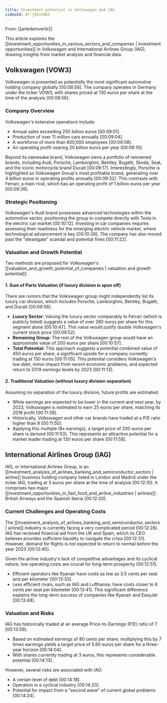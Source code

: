 ```yaml
---
title: Investment potential in Volkswagen and IAG
videoId: 6T-j9IViWK4
---
```


From: [[artedeinvertir]] <br/> 

This article explores the [[investment_opportunities_in_various_sectors_and_companies | investment opportunities]] in Volkswagen and International Airlines Group (IAG), drawing insights from market analysis and financial data.

## Volkswagen (VOW3)

Volkswagen is presented as potentially the most significant automotive holding company globally <a class="yt-timestamp" data-t="00:08:58">[00:08:58]</a>. The company operates in Germany under the ticker VOW3, with shares priced at 130 euros per share at the time of the analysis <a class="yt-timestamp" data-t="00:08:56">[00:08:56]</a>.

### Company Overview
Volkswagen's extensive operations include:
*   Annual sales exceeding 250 billion euros <a class="yt-timestamp" data-t="00:09:01">[00:09:01]</a>.
*   Production of over 11 million cars annually <a class="yt-timestamp" data-t="00:09:04">[00:09:04]</a>.
*   A workforce of more than 600,000 employees <a class="yt-timestamp" data-t="00:09:08">[00:09:08]</a>.
*   An operating profit nearing 20 billion euros per year <a class="yt-timestamp" data-t="00:09:10">[00:09:10]</a>.

Beyond its namesake brand, Volkswagen owns a portfolio of renowned brands, including Audi, Porsche, Lamborghini, Bentley, Bugatti, Skoda, Seat, and the iconic motorcycle brand Ducati <a class="yt-timestamp" data-t="00:09:17">[00:09:17]</a>. Interestingly, Porsche is highlighted as Volkswagen Group's most profitable brand, generating over 4 billion euros in operating profits annually <a class="yt-timestamp" data-t="00:09:32">[00:09:32]</a>. This contrasts with Ferrari, a main rival, which has an operating profit of 1 billion euros per year <a class="yt-timestamp" data-t="00:09:39">[00:09:39]</a>.

### Strategic Positioning
Volkswagen's Audi brand possesses advanced technologies within the automotive sector, positioning the group to compete directly with Tesla in the electric car market <a class="yt-timestamp" data-t="00:10:12">[00:10:12]</a>. Investing in car companies requires assessing their readiness for the emerging electric vehicle market, where technological advancement is key <a class="yt-timestamp" data-t="00:10:26">[00:10:26]</a>. The company has also moved past the "dieselgate" scandal and potential fines <a class="yt-timestamp" data-t="00:11:22">[00:11:22]</a>.

### Valuation and Growth Potential
Two methods are proposed for Volkswagen's [[valuation_and_growth_potential_of_companies | valuation and growth potential]]:

#### 1. Sum of Parts Valuation (if luxury division is spun off)
There are rumors that the Volkswagen group might independently list its luxury car division, which includes Porsche, Lamborghini, Bentley, Bugatti, and Ducati <a class="yt-timestamp" data-t="00:09:56">[00:09:56]</a>.
*   **Luxury Sector:** Valuing the luxury sector comparably to Ferrari (which is publicly listed) suggests a value of over 260 euros per share for this segment alone <a class="yt-timestamp" data-t="00:10:47">[00:10:47]</a>. This value would justify double Volkswagen's current stock price <a class="yt-timestamp" data-t="00:09:52">[00:09:52]</a>.
*   **Remaining Group:** The rest of the Volkswagen group would have an approximate value of 200 euros per share <a class="yt-timestamp" data-t="00:10:57">[00:10:57]</a>.
*   **Total Potential:** This approach suggests a potential combined value of 450 euros per share, a significant upside for a company currently trading at 130 euros <a class="yt-timestamp" data-t="00:11:05">[00:11:05]</a>. This potential considers Volkswagen's low debt, minor impact from recent economic problems, and expected return to 2019 earnings levels by 2023 <a class="yt-timestamp" data-t="00:11:13">[00:11:13]</a>.

#### 2. Traditional Valuation (without luxury division separation)
Assuming no separation of the luxury division, future profits are estimated:
*   While earnings are expected to be lower in the current and next year, by 2023, Volkswagen is estimated to earn 25 euros per share, matching its 2019 profit <a class="yt-timestamp" data-t="00:11:39">[00:11:39]</a>.
*   Historically, Volkswagen and other car brands have traded at a P/E ratio higher than 8 <a class="yt-timestamp" data-t="00:11:50">[00:11:50]</a>.
*   Applying this multiple (8x earnings), a target price of 200 euros per share is derived <a class="yt-timestamp" data-t="00:11:53">[00:11:53]</a>. This represents an attractive potential for a market leader trading at 130 euros per share <a class="yt-timestamp" data-t="00:11:58">[00:11:58]</a>.

## International Airlines Group (IAG)

IAG, or International Airlines Group, is an [[investment_analysis_of_airlines_banking_and_semiconductor_sectors | airline]] business holding company listed in London and Madrid under the ticker IAG, trading at 3 euros per share at the time of analysis <a class="yt-timestamp" data-t="00:12:10">[00:12:10]</a>. It comprises two major [[investment_opportunities_in_fast_food_and_airline_industries | airlines]]: British Airways and the Spanish Iberia <a class="yt-timestamp" data-t="00:12:20">[00:12:20]</a>.

### Current Challenges and Operating Costs
The [[investment_analysis_of_airlines_banking_and_semiconductor_sectors | airline]] industry is currently facing a very complicated period <a class="yt-timestamp" data-t="00:12:28">[00:12:28]</a>. IAG has received financial aid from the UK and Spain, which its CEO believes provides sufficient liquidity to navigate the crisis <a class="yt-timestamp" data-t="00:12:31">[00:12:31]</a>. However, demand for flights is not expected to return to normal before the year 2023 <a class="yt-timestamp" data-t="00:12:40">[00:12:40]</a>.

Given the airline industry's lack of competitive advantages and its cyclical nature, low operating costs are crucial for long-term prosperity <a class="yt-timestamp" data-t="00:12:51">[00:12:51]</a>.
*   Efficient operators like Ryanair have costs as low as 3.5 cents per seat and per kilometer <a class="yt-timestamp" data-t="00:13:33">[00:13:33]</a>.
*   Less efficient rivals, such as IAG and Lufthansa, have costs closer to 8 cents per seat per kilometer <a class="yt-timestamp" data-t="00:13:41">[00:13:41]</a>. This significant difference explains the long-term success of companies like Ryanair and EasyJet <a class="yt-timestamp" data-t="00:13:48">[00:13:48]</a>.

### Valuation and Risks
IAG has historically traded at an average Price-to-Earnings (P/E) ratio of 7 <a class="yt-timestamp" data-t="00:13:59">[00:13:59]</a>.
*   Based on estimated earnings of 80 cents per share, multiplying this by 7 times earnings yields a target price of 5.60 euros per share for a three-year horizon <a class="yt-timestamp" data-t="00:14:04">[00:14:04]</a>.
*   With shares currently trading at 3 euros, this represents considerable potential <a class="yt-timestamp" data-t="00:14:13">[00:14:13]</a>.

However, several risks are associated with IAG:
*   A certain level of debt <a class="yt-timestamp" data-t="00:14:18">[00:14:18]</a>.
*   Operation in a cyclical industry <a class="yt-timestamp" data-t="00:14:20">[00:14:20]</a>.
*   Potential for impact from a "second wave" of current global problems <a class="yt-timestamp" data-t="00:14:24">[00:14:24]</a>.